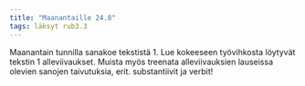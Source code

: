 ```yaml
---
title: "Maanantaille 24.8"
tags: läksyt rub3.3
---
```


Maanantain tunnilla sanakoe tekstistä 1. Lue kokeeseen työvihkosta löytyvät tekstin 1 alleviivaukset. Muista myös treenata alleviivauksien lauseissa olevien sanojen taivutuksia, erit. substantiivit ja verbit!